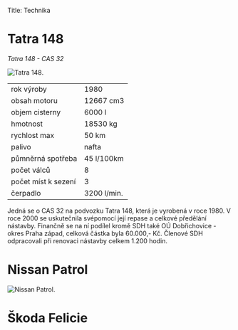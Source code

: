 Title: Technika

# Tatra 148

*Tatra 148 -  CAS 32*

![Tatra 148]({photo}technika/tatra_01.jpg).

|                            |             |
|----------------------------|-------------|
| rok výroby                 | 1980        |
| obsah motoru               | 12667 cm3   |
| objem cisterny             | 6000 l      |
| hmotnost                   | 18530 kg    |
| rychlost max               | 50 km       |
| palivo                     | nafta       |
| půmněrná spotřeba          | 45 l/100km  |
| počet válců                | 8           |
| počet míst k sezení        | 3           |
| čerpadlo                   | 3200 l/min. |

 


Jedná se o CAS 32 na podvozku Tatra 148, která je vyrobená v roce 1980. V roce 2000 se uskutečnila svépomocí její repase a celkové předělání nástavby. Finančně se na ní podílel kromě SDH také OÚ Dobřichovice - okres Praha západ, celková částka byla 60.000,- Kč. Členové SDH odpracovali při renovaci nástavby celkem 1.200 hodin. 

# Nissan Patrol

![Nissan Patrol]({photo}technika/patrol_01.jpg).

# Škoda Felicie

